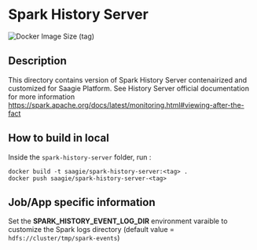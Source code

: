 # Spark History Server

![Docker Image Size (tag)](https://img.shields.io/docker/image-size/saagie/spark-history-server/1.1?label=v1.1%20image%20size&style=for-the-badge)

## Description
This directory contains version of Spark History Server contenairized and customized for Saagie Platform.
See History Server official documentation for more information https://spark.apache.org/docs/latest/monitoring.html#viewing-after-the-fact

## How to build in local

Inside the `spark-history-server` folder, run :
```
docker build -t saagie/spark-history-server:<tag> .
docker push saagie/spark-history-server-<tag>
```

## Job/App specific information

Set the **SPARK_HISTORY_EVENT_LOG_DIR** environment varaible to customize the Spark logs directory (default value = `hdfs://cluster/tmp/spark-events`)